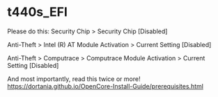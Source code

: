 # t440s_EFI
Please do this:
Security Chip > Security Chip [Disabled]

Anti-Theft > Intel (R) AT Module Activation > Current Setting [Disabled]

Anti-Theft > Computrace > Computrace Module Activation > Current Setting [Disabled]

And most importantly, read this twice or more!
https://dortania.github.io/OpenCore-Install-Guide/prerequisites.html

